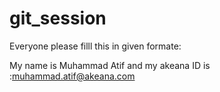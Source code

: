 # git_session

Everyone please filll this in given formate:


My name is Muhammad Atif and my akeana ID is  :muhammad.atif@akeana.com
